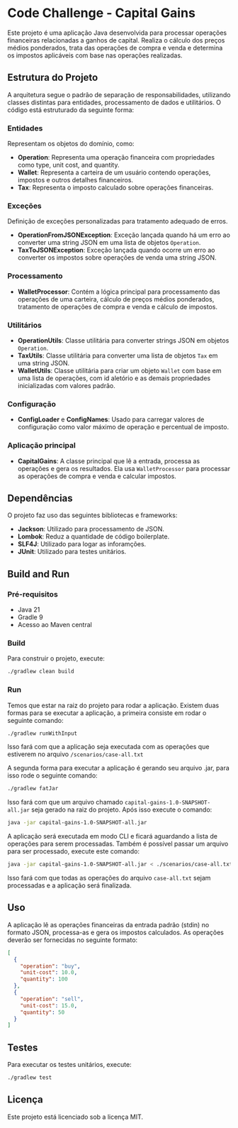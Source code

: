 # Code Challenge - Capital Gains

Este projeto é uma aplicação Java desenvolvida para processar operações financeiras relacionadas a ganhos de capital. Realiza o cálculo dos preços médios ponderados, trata das operações de compra e venda e determina os impostos aplicáveis ​​com base nas operações realizadas.

## Estrutura do Projeto

A arquitetura segue o padrão de separação de responsabilidades, utilizando classes distintas para entidades, processamento de dados e utilitários. O código está estruturado da seguinte forma:

### Entidades

Representam os objetos do domínio, como:
- **Operation**: Representa uma operação financeira com propriedades como type, unit cost, and quantity.
- **Wallet**: Representa a carteira de um usuário contendo operações, impostos e outros detalhes financeiros.
- **Tax**: Representa o imposto calculado sobre operações financeiras.

### Exceções

Definição de exceções personalizadas para tratamento adequado de erros.
- **OperationFromJSONException**: Exceção lançada quando há um erro ao converter uma string JSON em uma lista de objetos `Operation`.
- **TaxToJSONException**: Exceção lançada quando ocorre um erro ao converter os impostos sobre operações de venda uma string JSON.

### Processamento

- **WalletProcessor**: Contém a lógica principal para processamento das operações de uma carteira, cálculo de preços médios ponderados, tratamento de operações de compra e venda e cálculo de impostos.

### Utilitários

- **OperationUtils**: Classe utilitária para converter strings JSON em objetos `Operation`.
- **TaxUtils**: Classe utilitária para converter uma lista de objetos `Tax` em uma string JSON.
- **WalletUtils**: Classe utilitária para criar um objeto `Wallet` com base em uma lista de operações, com id aletório e as demais propriedades inicializadas com valores padrão.

### Configuração

- **ConfigLoader** e **ConfigNames**: Usado para carregar valores de configuração como valor máximo de operação e percentual de imposto.

### Aplicação principal

- **CapitalGains**: A classe principal que lê a entrada, processa as operações e gera os resultados. Ela usa `WalletProcessor` para processar as operações de compra e venda e calcular impostos.

## Dependências

O projeto faz uso das seguintes bibliotecas e frameworks:
- **Jackson**: Utilizado para processamento de JSON.
- **Lombok**: Reduz a quantidade de código boilerplate.
- **SLF4J**: Utilizado para logar as inforamções.
- **JUnit**: Utilizado para testes unitários.

## Build and Run

### Pré-requisitos

- Java 21
- Gradle 9
- Acesso ao Maven central

### Build

Para construir o projeto, execute:

```sh
./gradlew clean build
```

### Run

Temos que estar na raiz do projeto para rodar a aplicação. Existem duas formas para se executar a aplicação, a primeira consiste em rodar o seguinte comando:

```sh
./gradlew runWithInput
```

Isso fará com que a aplicação seja executada com as operações que estiverem no arquivo `/scenarios/case-all.txt`

A segunda forma para executar a aplicação é gerando seu arquivo .jar, para isso rode o seguinte comando:

```sh
./gradlew fatJar
```

Isso fará com que um arquivo chamado `capital-gains-1.0-SNAPSHOT-all.jar` seja gerado na raiz do projeto. Após isso execute o comando:

```sh
java -jar capital-gains-1.0-SNAPSHOT-all.jar
```

A aplicação será executada em modo CLI e ficará aguardando a lista de operações para serem processadas. Também é possível passar um arquivo para ser processado, execute este comando:

```sh
java -jar capital-gains-1.0-SNAPSHOT-all.jar < ./scenarios/case-all.txt
```

Isso fará com que todas as operações do arquivo `case-all.txt` sejam processadas e a aplicação será finalizada.

## Uso

A aplicação lê as operações financeiras da entrada padrão (stdin) no formato JSON, processa-as e gera os impostos calculados. As operações deverão ser fornecidas no seguinte formato:

```json
[
  {
    "operation": "buy",
    "unit-cost": 10.0,
    "quantity": 100
  },
  {
    "operation": "sell",
    "unit-cost": 15.0,
    "quantity": 50
  }
]
```

## Testes

Para executar os testes unitários, execute:

```sh
./gradlew test
```

## Licença

Este projeto está licenciado sob a licença MIT.
